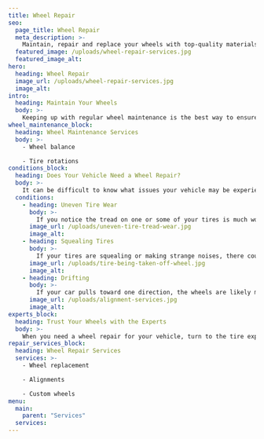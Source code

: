 ```yaml
---
title: Wheel Repair
seo:
  page_title: Wheel Repair
  meta_description: >-
    Maintain, repair and replace your wheels with top-quality materials and service from the expert mechanics at Matthews Tire!
  featured_image: /uploads/wheel-repair-services.jpg
  featured_image_alt:
hero:
  heading: Wheel Repair
  image_url: /uploads/wheel-repair-services.jpg
  image_alt:
intro:
  heading: Maintain Your Wheels
  body: >-
    Keeping up with regular wheel maintenance is the best way to ensure your wheels, tires, suspension and vehicle overall are in the best condition possible and safe to drive. The expert mechanics at Matthews Tire are here to help with regular wheel maintenance services to keep you rolling.
wheel_maintenance_block:
  heading: Wheel Maintenance Services
  body: >-
    - Wheel balance 

    - Tire rotations
conditions_block:
  heading: Does Your Vehicle Need a Wheel Repair?
  body: >-
    It can be difficult to know what issues your vehicle may be experiencing. You can always count on Matthews Tire to provide comprehensive inspections and diagnoses when your car is acting up. For peace of mind, keep an eye out for these common signs of wheel problems:
  conditions:
    - heading: Uneven Tire Wear
      body: >-
        If you notice the tread on one or some of your tires is much worse than others, it’s a sign that your vehicle’s alignment is off and in need of repair. A Matthews Tire alignment will help keep the wear even on your tires.
      image_url: /uploads/uneven-tire-tread-wear.jpg
      image_alt:
    - heading: Squealing Tires
      body: >-
        If your tires are squealing or making strange noises, there could be a variety of issues with the wheels, suspension, alignment or more. Schedule a wheel inspection with Matthews Tire to diagnose and repair the issue.
      image_url: /uploads/tire-being-taken-off-wheel.jpg
      image_alt:
    - heading: Drifting
      body: >-
        If your car pulls toward one direction, the wheels are likely misaligned, or another issue with your tires or suspension could be going on. This can quickly progress and get worse, so don’t ignore the problem and instead bring your car in for an inspection.
      image_url: /uploads/alignment-services.jpg
      image_alt:
experts_block:
  heading: Trust Your Wheels with the Experts
  body: >-
    When you need a wheel repair for your vehicle, turn to the tire experts at Matthews Tire. Our ASE master certified technicians have the expertise and dealer-quality tools necessary to run full tire inspections, maintenance services and repairs to get the best value out of your wheels.
repair_services_block:
  heading: Wheel Repair Services
  services: >-
    - Wheel replacement

    - Alignments

    - Custom wheels
menu:
  main:
    parent: "Services"
  services:
---
```

